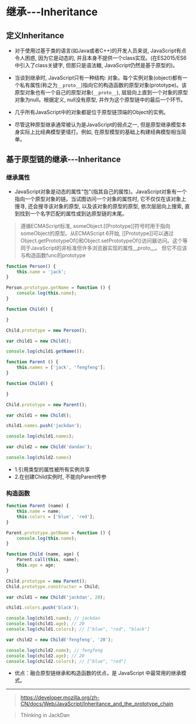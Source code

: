 # 继承---Inheritance

## 定义Inheritance
- 对于使用过基于类的语言(如Java或者C++)的开发人员来说, JavaScript有点令人困惑, 因为它是动态的, 并且本身不提供一个class实现。(在ES2015/ES6中引入了class关键字, 但那只是语法糖, JavaScript仍然是基于原型的)。

- 当谈到继承时, JavaScript只有一种结构: 对象。每个实例对象(object)都有一个私有属性(称之为`__proto__`)指向它的构造函数的原型对象(prototype)。该原型对象也有一个自己的原型对象(`__proto__`), 层层向上直到一个对象的原型对象为null。根据定义, null没有原型, 并作为这个原型链中的最后一个环节。

- 几乎所有JavaScript中的对象都是位于原型链顶端的Object的实例。

- 尽管这种原型继承通常被认为是JavaScript的弱点之一, 但是原型继承模型本身实际上比经典模型更墙打。例如, 在原型模型的基础上构建经典模型相当简单。

## 基于原型链的继承---Inheritance 

### 继承属性
- JavaScript对象是动态的属性"包"(指其自己的属性)。JavaScript对象有一个指向一个原型对象的链。当试图访问一个对象的属性时, 它不仅仅在该对象上搜寻, 还会搜寻该对象的原型, 以及该对象的原型的原型, 依次层层向上搜索, 直到找到一个名字匹配的属性或到达原型链的末尾。

> 遵循ECMAScript标准, someObject.[[Prototype]]符号时用于指向someObject的原型。从ECMAScript 6开始, [[Prototype]]可以通过Object.getPrototypeOf()和Object.setPrototypeOf()访问器访问。这个等同于JavaScript的非标准但许多浏览器实现的属性__proto__。
> 但它不应该与构造函数func的prototype

``` javascript
function Person() {
    this.name = 'jack';
}

Person.prototype.getName = function () {
    console.log(this.name);
}

function Child() {

}

Child.prototype = new Person();

var child1 = new Child();

console.log(child1.getName());
```

``` javascript
function Parent () {
    this.names = ['jack', 'fengfeng'];
}

function Child() {

}

Child.prototype = new Parent();

var child1 = new Child();

child1.names.push('jackdan');

console.log(child1.names);

var child2 = new Child('dandan');

console.log(child2.names)
```

- 1.引用类型的属性被所有实例共享
- 2.在创建Child实例时, 不能向Parent传参

### 构造函数

``` javascript
function Parent (name) {
    this.name = name;
    this.colors = ['blue', 'red'];
}

Parent.prototype.getName = function () {
    console.log(this.name);
}

function Child (name, age) {
    Parent.call(this, name);
    this.age = age;
}

Child.prototype = new Parent();
Child.prototype.constructor = Child;

var child1 = new Child('jackdan', 20);

child1.colors.push('black');

console.log(child1.name); // jackdan
console.log(child1.age); // 20
console.log(child1.colors); // ["blue", "red", "black"]

var child2 = new Child('fengfeng', '20');

console.log(child2.name); // fengfeng
console.log(child2.age); // 20
console.log(child2.colors); // ["blue", "red"]
```

- 优点：融合原型链继承和构造函数的优点，是 JavaScript 中最常用的继承模式。

-------

> https://developer.mozilla.org/zh-CN/docs/Web/JavaScript/Inheritance_and_the_prototype_chain

> Thinking in JackDan